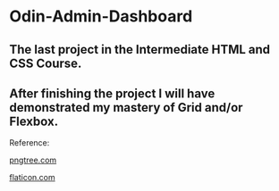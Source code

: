 # Odin-Admin-Dashboard

## The last project in the Intermediate HTML and CSS Course.

## After finishing the project I will have demonstrated my mastery of Grid and/or Flexbox.



Reference:

[pngtree.com](https://pngtree.com/element/down?id=Njg0MTEwMg==&type=1&time=1717508010&token=YjdiZTZlYWYyZGFkOTA0MGU0NGNmZDlkOWQ2YjdjZGU=&t=0)


[flaticon.com](https://www.flaticon.com/search?word=alien)
